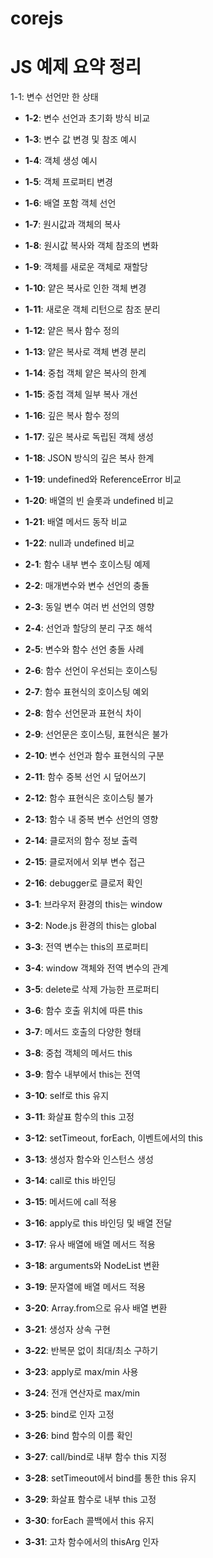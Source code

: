 # corejs
# JS 예제 요약 정리

1-1: 변수 선언만 한 상태
- **1-2**: 변수 선언과 초기화 방식 비교
- **1-3**: 변수 값 변경 및 참조 예시
- **1-4**: 객체 생성 예시
- **1-5**: 객체 프로퍼티 변경
- **1-6**: 배열 포함 객체 선언
- **1-7**: 원시값과 객체의 복사
- **1-8**: 원시값 복사와 객체 참조의 변화
- **1-9**: 객체를 새로운 객체로 재할당
- **1-10**: 얕은 복사로 인한 객체 변경
- **1-11**: 새로운 객체 리턴으로 참조 분리
- **1-12**: 얕은 복사 함수 정의
- **1-13**: 얕은 복사로 객체 변경 분리
- **1-14**: 중첩 객체 얕은 복사의 한계
- **1-15**: 중첩 객체 일부 복사 개선
- **1-16**: 깊은 복사 함수 정의
- **1-17**: 깊은 복사로 독립된 객체 생성
- **1-18**: JSON 방식의 깊은 복사 한계
- **1-19**: undefined와 ReferenceError 비교
- **1-20**: 배열의 빈 슬롯과 undefined 비교
- **1-21**: 배열 메서드 동작 비교
- **1-22**: null과 undefined 비교

- **2-1**: 함수 내부 변수 호이스팅 예제
- **2-2**: 매개변수와 변수 선언의 충돌
- **2-3**: 동일 변수 여러 번 선언의 영향
- **2-4**: 선언과 할당의 분리 구조 해석
- **2-5**: 변수와 함수 선언 충돌 사례
- **2-6**: 함수 선언이 우선되는 호이스팅
- **2-7**: 함수 표현식의 호이스팅 예외
- **2-8**: 함수 선언문과 표현식 차이
- **2-9**: 선언문은 호이스팅, 표현식은 불가
- **2-10**: 변수 선언과 함수 표현식의 구분
- **2-11**: 함수 중복 선언 시 덮어쓰기
- **2-12**: 함수 표현식은 호이스팅 불가
- **2-13**: 함수 내 중복 변수 선언의 영향
- **2-14**: 클로저의 함수 정보 출력
- **2-15**: 클로저에서 외부 변수 접근
- **2-16**: debugger로 클로저 확인

- **3-1**: 브라우저 환경의 this는 window
- **3-2**: Node.js 환경의 this는 global
- **3-3**: 전역 변수는 this의 프로퍼티
- **3-4**: window 객체와 전역 변수의 관계
- **3-5**: delete로 삭제 가능한 프로퍼티
- **3-6**: 함수 호출 위치에 따른 this
- **3-7**: 메서드 호출의 다양한 형태
- **3-8**: 중첩 객체의 메서드 this
- **3-9**: 함수 내부에서 this는 전역
- **3-10**: self로 this 유지
- **3-11**: 화살표 함수의 this 고정
- **3-12**: setTimeout, forEach, 이벤트에서의 this
- **3-13**: 생성자 함수와 인스턴스 생성
- **3-14**: call로 this 바인딩
- **3-15**: 메서드에 call 적용
- **3-16**: apply로 this 바인딩 및 배열 전달
- **3-17**: 유사 배열에 배열 메서드 적용
- **3-18**: arguments와 NodeList 변환
- **3-19**: 문자열에 배열 메서드 적용
- **3-20**: Array.from으로 유사 배열 변환
- **3-21**: 생성자 상속 구현
- **3-22**: 반복문 없이 최대/최소 구하기
- **3-23**: apply로 max/min 사용
- **3-24**: 전개 연산자로 max/min
- **3-25**: bind로 인자 고정
- **3-26**: bind 함수의 이름 확인
- **3-27**: call/bind로 내부 함수 this 지정
- **3-28**: setTimeout에서 bind를 통한 this 유지
- **3-29**: 화살표 함수로 내부 this 고정
- **3-30**: forEach 콜백에서 this 유지
- **3-31**: 고차 함수에서의 thisArg 인자
